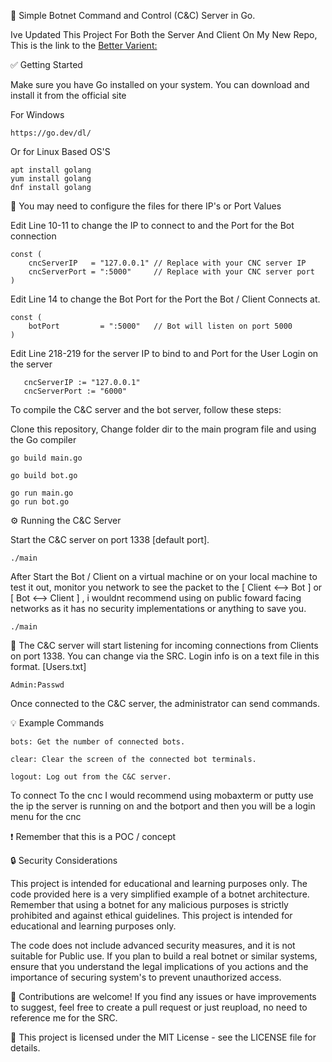 :rocket: Simple Botnet Command and Control (C&C) Server in Go.

Ive Updated This Project For Both the Server And Client 
On My New Repo, This is the link to the [Better Varient:](https://github.com/Birdo1221/Better-Go-Cnc/)

:white_check_mark: Getting Started


Make sure you have Go installed on your system.
You can download and install it from the official site

For Windows
```
https://go.dev/dl/
```
Or for Linux Based OS'S
```
apt install golang
yum install golang
dnf install golang
```

:wrench:   You may need to configure the files for there IP's or Port Values 

Edit Line 10-11 to change the IP to connect to and the Port for the Bot connection 

```
const (
	cncServerIP   = "127.0.0.1" // Replace with your CNC server IP
	cncServerPort = ":5000"     // Replace with your CNC server port
)
```

Edit Line 14 to change the Bot Port for the Port the Bot / Client Connects at.
```
const (
	botPort         = ":5000"   // Bot will listen on port 5000
)
```

Edit Line 218-219 for the server IP to bind to and Port for the User Login on the server
```
   cncServerIP := "127.0.0.1"
   cncServerPort := "6000"
```


To compile the C&C server and the bot server, follow these steps:

Clone this repository, Change folder dir to the main program file and using the Go compiler
```
go build main.go

go build bot.go

go run main.go
go run bot.go    
```

:gear:  Running the C&C Server

Start the C&C server on port 1338 [default port].
```
./main
```

After Start the Bot / Client  on a virtual machine or on your local machine to test it out, monitor you network to see the packet to the [ Client <--> Bot ] or [ Bot <--> Client ] , i wouldnt recommend using on public foward facing networks as it has no security implementations or anything to save you.
```
./main
```

:speech_balloon:   The C&C server will start listening for incoming connections from Clients on port 1338.
You can change via the SRC.
Login info is on a text file in this format. [Users.txt]
```
Admin:Passwd
```
Once connected to the C&C server, the administrator can send commands.

 
:bulb:   Example Commands
```
bots: Get the number of connected bots.

clear: Clear the screen of the connected bot terminals.

logout: Log out from the C&C server.
```

To connect To the cnc I would recommend using mobaxterm or putty use the ip the server is running on and the botport and then you will be a login menu for the cnc

❗ Remember that this is a POC / concept

:lock:   Security Considerations

This project is intended for educational and learning purposes only. The code provided here is a very simplified example of a botnet architecture. Remember that using a botnet for any malicious purposes is strictly prohibited and against ethical guidelines. This project is intended for educational and learning purposes only.

The code does not include advanced security measures, and it is not suitable for Public use. If you plan to build a real botnet or similar systems, ensure that you understand the legal implications of you actions and the importance of securing  system's to prevent unauthorized access.

:handshake:    Contributions are welcome! If you find any issues or have improvements to suggest, feel free to create a pull request or just reupload, no need to reference me for the SRC.

:page_with_curl:    This project is licensed under the MIT License - see the LICENSE file for details.


